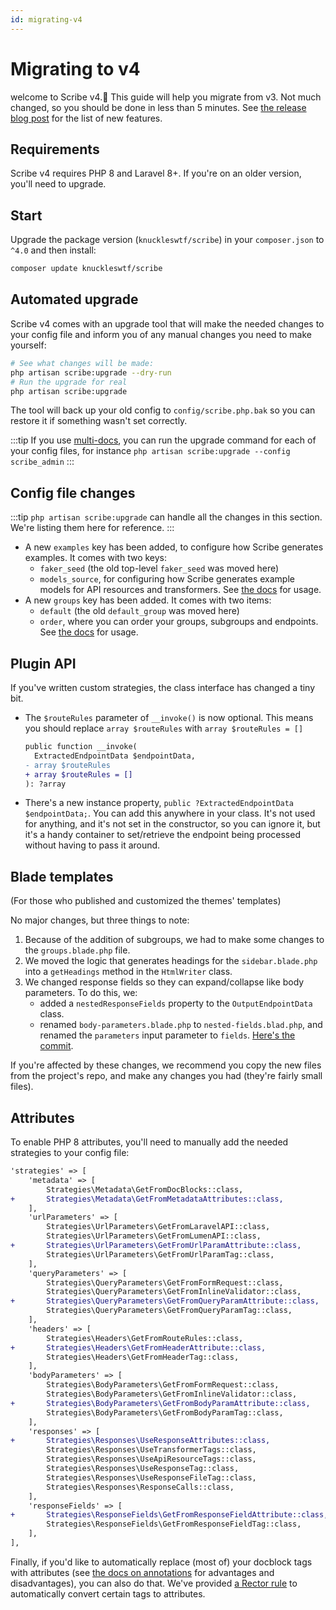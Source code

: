 ```yaml
---
id: migrating-v4
---
```


# Migrating to v4

welcome to Scribe v4.👋 This guide will help you migrate from v3. Not much changed, so you should be done in less than 5 minutes. See [the release blog post](/blog/laravel-v4) for the list of new features.

## Requirements
Scribe v4 requires PHP 8 and Laravel 8+. If you're on an older version, you'll need to upgrade. 

## Start
Upgrade the package version (`knuckleswtf/scribe`) in your `composer.json` to `^4.0` and then install:

```bash
composer update knuckleswtf/scribe
```

## Automated upgrade
Scribe v4 comes with an upgrade tool that will make the needed changes to your config file and inform you of any manual changes you need to make yourself:

```bash
# See what changes will be made:
php artisan scribe:upgrade --dry-run
# Run the upgrade for real
php artisan scribe:upgrade
```

The tool will back up your old config to `config/scribe.php.bak` so you can restore it if something wasn't set correctly.

:::tip
If you use [multi-docs](/laravel/tasks/generating#generating-multiple-docs), you can run the upgrade command for each of your config files, for instance `php artisan scribe:upgrade --config scribe_admin` 
:::

## Config file changes
:::tip
`php artisan scribe:upgrade` can handle all the changes in this section. We're listing them here for reference.
:::

- A new `examples` key has been added, to configure how Scribe generates examples. It comes with two keys:
  - `faker_seed` (the old top-level `faker_seed` was moved here) 
  - `models_source`, for configuring how Scribe generates example models for API resources and transformers. See [the docs](/laravel/reference/config#models_source) for usage.
- A new `groups` key has been added. It comes with two items:
  - `default` (the old `default_group` was moved here)
  - `order`, where you can order your groups, subgroups and endpoints. See [the docs](/laravel/tasks/sorting-and-inheritance) for usage.


## Plugin API
If you've written custom strategies, the class interface has changed a tiny bit.

- The `$routeRules` parameter of `__invoke()` is now optional. This means you should replace `array $routeRules` with `array $routeRules = []`

  ```diff
  public function __invoke(
    ExtractedEndpointData $endpointData, 
  - array $routeRules
  + array $routeRules = []
  ): ?array
  ```

- There's a new instance property, `public ?ExtractedEndpointData $endpointData;`. You can add this anywhere in your class. It's not used for anything, and it's not set in the constructor, so you can ignore it, but it's a handy container to set/retrieve the endpoint being processed without having to pass it around.


## Blade templates
(For those who published and customized the themes' templates)

No major changes, but three things to note:
1. Because of the addition of subgroups, we had to make some changes to the `groups.blade.php` file.
2. We moved the logic that generates headings for the `sidebar.blade.php` into a `getHeadings` method in the `HtmlWriter` class.
3. We changed response fields so they can expand/collapse like body parameters. To do this, we:
   - added a `nestedResponseFields` property to the `OutputEndpointData` class.
   - renamed `body-parameters.blade.php` to `nested-fields.blad.php`, and renamed the `parameters` input parameter to `fields`.
  [Here's the commit](https://github.com/knuckleswtf/scribe/commit/00b09bbea8ec64006db864bf807004d48926c6d3).

If you're affected by these changes, we recommend you copy the new files from the project's repo, and make any changes you had (they're fairly small files).

## Attributes
To enable PHP 8 attributes, you'll need to manually add the needed strategies to your config file:

```diff title=config/scribe.php
'strategies' => [
    'metadata' => [
        Strategies\Metadata\GetFromDocBlocks::class,
+       Strategies\Metadata\GetFromMetadataAttributes::class,
    ],
    'urlParameters' => [
        Strategies\UrlParameters\GetFromLaravelAPI::class,
        Strategies\UrlParameters\GetFromLumenAPI::class,
+       Strategies\UrlParameters\GetFromUrlParamAttribute::class,
        Strategies\UrlParameters\GetFromUrlParamTag::class,
    ],
    'queryParameters' => [
        Strategies\QueryParameters\GetFromFormRequest::class,
        Strategies\QueryParameters\GetFromInlineValidator::class,
+       Strategies\QueryParameters\GetFromQueryParamAttribute::class,
        Strategies\QueryParameters\GetFromQueryParamTag::class,
    ],
    'headers' => [
        Strategies\Headers\GetFromRouteRules::class,
+       Strategies\Headers\GetFromHeaderAttribute::class,
        Strategies\Headers\GetFromHeaderTag::class,
    ],
    'bodyParameters' => [
        Strategies\BodyParameters\GetFromFormRequest::class,
        Strategies\BodyParameters\GetFromInlineValidator::class,
+       Strategies\BodyParameters\GetFromBodyParamAttribute::class,
        Strategies\BodyParameters\GetFromBodyParamTag::class,
    ],
    'responses' => [
+       Strategies\Responses\UseResponseAttributes::class,
        Strategies\Responses\UseTransformerTags::class,
        Strategies\Responses\UseApiResourceTags::class,
        Strategies\Responses\UseResponseTag::class,
        Strategies\Responses\UseResponseFileTag::class,
        Strategies\Responses\ResponseCalls::class,
    ],
    'responseFields' => [
+       Strategies\ResponseFields\GetFromResponseFieldAttribute::class,
        Strategies\ResponseFields\GetFromResponseFieldTag::class,
    ],
],
```

Finally, if you'd like to automatically replace (most of) your docblock tags with attributes (see [the docs on annotations](/annotations) for advantages and disadvantages), you can also do that. We've provided [a Rector rule](https://github.com/knuckleswtf/scribe-tags2attributes) to automatically convert certain tags to attributes.
